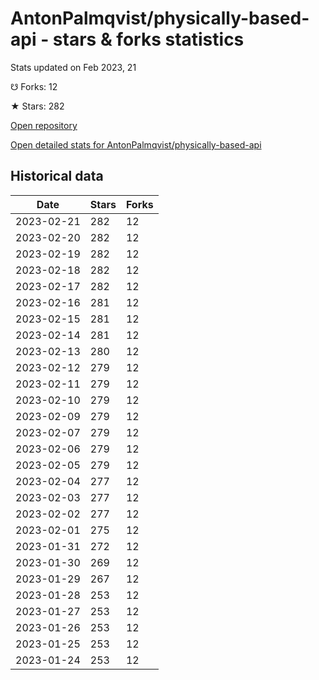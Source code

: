 # AntonPalmqvist/physically-based-api - stars & forks statistics

Stats updated on Feb 2023, 21

☋ Forks: 12

★ Stars: 282

[Open repository](https://github.com/AntonPalmqvist/physically-based-api)

[Open detailed stats for AntonPalmqvist/physically-based-api](https://reviewgithub.com/rep/AntonPalmqvist/physically-based-api)

## Historical data
| Date | Stars | Forks |
|------|-------|-------|
| 2023-02-21 | 282 | 12 | 
| 2023-02-20 | 282 | 12 | 
| 2023-02-19 | 282 | 12 | 
| 2023-02-18 | 282 | 12 | 
| 2023-02-17 | 282 | 12 | 
| 2023-02-16 | 281 | 12 | 
| 2023-02-15 | 281 | 12 | 
| 2023-02-14 | 281 | 12 | 
| 2023-02-13 | 280 | 12 | 
| 2023-02-12 | 279 | 12 | 
| 2023-02-11 | 279 | 12 | 
| 2023-02-10 | 279 | 12 | 
| 2023-02-09 | 279 | 12 | 
| 2023-02-07 | 279 | 12 | 
| 2023-02-06 | 279 | 12 | 
| 2023-02-05 | 279 | 12 | 
| 2023-02-04 | 277 | 12 | 
| 2023-02-03 | 277 | 12 | 
| 2023-02-02 | 277 | 12 | 
| 2023-02-01 | 275 | 12 | 
| 2023-01-31 | 272 | 12 | 
| 2023-01-30 | 269 | 12 | 
| 2023-01-29 | 267 | 12 | 
| 2023-01-28 | 253 | 12 | 
| 2023-01-27 | 253 | 12 | 
| 2023-01-26 | 253 | 12 | 
| 2023-01-25 | 253 | 12 | 
| 2023-01-24 | 253 | 12 | 

